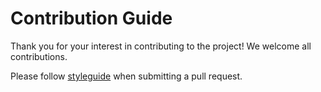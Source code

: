 # Contribution Guide

Thank you for your interest in contributing to the project!
We welcome all contributions.

Please follow [styleguide](./styleguide) when submitting a pull request.
